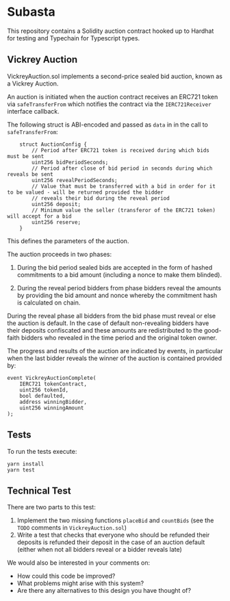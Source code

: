 # Subasta

This repository contains a Solidity auction contract hooked up to Hardhat for testing and Typechain for Typescript types.

## Vickrey Auction
VickreyAuction.sol implements a second-price sealed bid auction, known as a Vickrey Auction.

An auction is initiated when the auction contract receives an ERC721 token via `safeTransferFrom` which notifies the contract via the `IERC721Receiver` interface callback.

The following struct is ABI-encoded and passed as `data` in in the call to `safeTransferFrom`:

```solidity
    struct AuctionConfig {
        // Period after ERC721 token is received during which bids must be sent
        uint256 bidPeriodSeconds;
        // Period after close of bid period in seconds during which reveals be sent
        uint256 revealPeriodSeconds;
        // Value that must be transferred with a bid in order for it to be valued - will be returned provided the bidder
        // reveals their bid during the reveal period
        uint256 deposit;
        // Minimum value the seller (transferor of the ERC721 token) will accept for a bid
        uint256 reserve;
    }
```

This defines the parameters of the auction.

The auction proceeds in two phases:

1. During the bid period sealed bids are accepted in the form of hashed commitments to a bid amount (including a nonce to make them blinded).

2. During the reveal period bidders from phase bidders reveal the amounts by providing the bid amount and nonce whereby the commitment hash is calculated on chain.

During the reveal phase all bidders from the bid phase must reveal or else the auction is default. In the case of default non-revealing bidders have their deposits confiscated and these amounts are redistributed to the good-faith bidders who revealed in the time period and the original token owner.

The progress and results of the auction are indicated by events, in particular when the last bidder reveals the winner of the auction is contained provided by:

```solidity
event VickreyAuctionComplete(
    IERC721 tokenContract,
    uint256 tokenId,
    bool defaulted,
    address winningBidder,
    uint256 winningAmount
);
```

## Tests

To run the tests execute:

```
yarn install
yarn test
```

## Technical Test

There are two parts to this test:

1. Implement the two missing functions `placeBid` and `countBids` (see the `TODO` comments in `VickreyAuction.sol`)
2. Write a test that checks that everyone who should be refunded their deposits is refunded their deposit in the case of an auction default (either when not all bidders reveal or a bidder reveals late)

We would also be interested in your comments on:

- How could this code be improved?
- What problems might arise with this system?
- Are there any alternatives to this design you have thought of?
